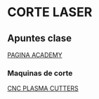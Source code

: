 # CORTE LASER 
## Apuntes clase 

[PAGINA ACADEMY](http://academy.cba.mit.edu/classes/computer_cutting/index.html) 

### Maquinas de corte

[CNC PLASMA CUTTERS](http://forestscientific.com/cnc-plasma-cutters/)
